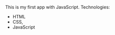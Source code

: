 This is my first app with JavaScript.
Technologies: 
<ul>
  <li> HTML </li>
  <li>CSS, </li>
  <li>JavaScript</li>
</ul>

